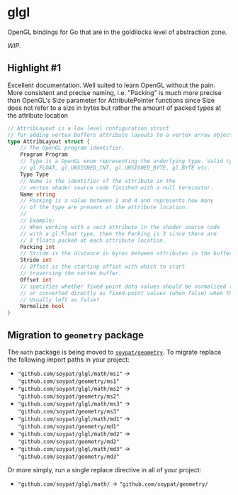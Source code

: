 # glgl
OpenGL bindings for Go that are in the goldilocks level of abstraction zone.

_WIP_.

## Highlight #1
Excellent documentation. Well suited to learn OpenGL without the pain.
More consistent and precise naming, i.e. "Packing" is much more precise
than OpenGL's Size parameter for AttributePointer functions since Size does not
refer to a size in bytes but rather the amount of packed types at the attribute location

```go
// AttribLayout is a low level configuration struct
// for adding vertex buffers attribute layouts to a vertex array object.
type AttribLayout struct {
	// The OpenGL program identifier.
	Program Program
	// Type is a OpenGL enum representing the underlying type. Valid types include
	// gl.FLOAT, gl.UNSIGNED_INT, gl.UNSIGNED_BYTE, gl.BYTE etc.
	Type Type
	// Name is the identifier of the attribute in the
	// vertex shader source code finished with a null terminator.
	Name string
	// Packing is a value between 1 and 4 and represents how many
	// of the type are present at the attribute location.
	//
	// Example:
	// When working with a vec3 attribute in the shader source code
	// with a gl.Float type, then the Packing is 3 since there are
	// 3 floats packed at each attribute location.
	Packing int
	// Stride is the distance in bytes between attributes in the buffer.
	Stride int
	// Offset is the starting offset with which to start
	// traversing the vertex buffer.
	Offset int
	// specifies whether fixed-point data values should be normalized (when true)
	// or converted directly as fixed-point values (when false) when they are accessed.
	// Usually left as false?
	Normalize bool
}
```

## Migration to `geometry` package
The `math` package is being moved to [`soypat/geometry`](https://github.com/soypat/geometry). To migrate replace the following import paths in your project:

- `"github.com/soypat/glgl/math/ms1"` -> `"github.com/soypat/geometry/ms1"`
- `"github.com/soypat/glgl/math/ms2"` -> `"github.com/soypat/geometry/ms2"`
- `"github.com/soypat/glgl/math/ms3"` -> `"github.com/soypat/geometry/ms3"`
- `"github.com/soypat/glgl/math/md1"` -> `"github.com/soypat/geometry/md1"`
- `"github.com/soypat/glgl/math/md2"` -> `"github.com/soypat/geometry/md2"`
- `"github.com/soypat/glgl/math/md3"` -> `"github.com/soypat/geometry/md3"`

Or more simply, run a single replace directive in all of your project:
- `"github.com/soypat/glgl/math/` -> `"github.com/soypat/geometry/`
